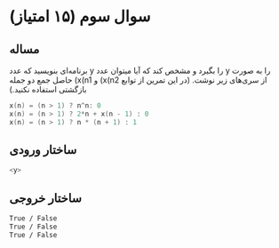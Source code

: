 # سوال سوم (۱۵ امتیاز)

## مساله

برنامه‌ای بنویسید که عدد y را بگیرد و مشخص کند که آیا میتوان عدد y را به صورت حاصل جمع دو جمله (x(n1 و (x(n2 از سری‌های زیر نوشت. (در این تمرین از توابع بازگشتی استفاده نکنید.)

```c
x(n) = (n > 1) ? n^n: 0
x(n) = (n > 1) ? 2*n + x(n - 1) : 0
x(n) = (n > 1) ? n * (n + 1) : 1
```


## ساختار ورودی

```sh
<y>
```


## ساختار خروجی

```sh
True / False
True / False
True / False
```
